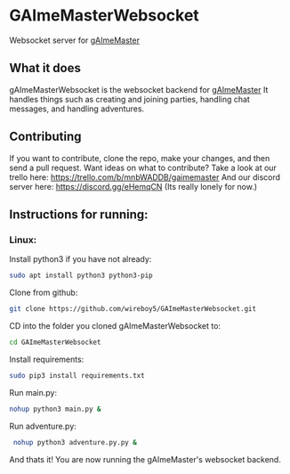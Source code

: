 # GAImeMasterWebsocket
Websocket server for [gAImeMaster](https://github.com/wireboy5/GAImeMaster)

## What it does
gAImeMasterWebsocket is the websocket backend for [gAImeMaster](https://github.com/wireboy5/GAImeMaster)
It handles things such as creating and joining parties, handling chat messages, and handling adventures.

## Contributing
If you want to contribute, clone the repo, make your changes, and then send a pull request. Want ideas on what to contribute? Take a look at our trello here: https://trello.com/b/mnbWADDB/gaimemaster
And our discord server here: https://discord.gg/eHemqCN (Its really lonely for now.)

## Instructions for running:
### Linux:
Install python3 if you have not already:
```bash
sudo apt install python3 python3-pip
```
Clone from github:
```bash
git clone https://github.com/wireboy5/GAImeMasterWebsocket.git
```

CD into the folder you cloned gAImeMasterWebsocket to:
```bash
cd GAImeMasterWebsocket
```

Install requirements:
```bash
sudo pip3 install requirements.txt
```

Run main.py:
 ```bash
 nohup python3 main.py &
 ````
 
Run adventure.py:
 ```bash
  nohup python3 adventure.py.py &
 ````

And thats it! You are now running the gAImeMaster's websocket backend.
